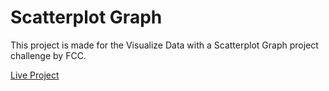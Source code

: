 # Scatterplot Graph

This project is made for the Visualize Data with a Scatterplot Graph project challenge by FCC.

[Live Project](https://kaustubh-26.github.io/scatterplot-graph/)